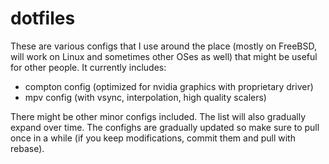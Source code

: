 # dotfiles

These are various configs that I use around the place (mostly on FreeBSD, will work on Linux and sometimes other OSes as well) that might be useful for other people. It currently includes:

- compton config (optimized for nvidia graphics with proprietary driver)
- mpv config (with vsync, interpolation, high quality scalers)

There might be other minor configs included. The list will also gradually expand over time. The confighs are gradually updated so make sure to pull once in a while (if you keep modifications, commit them and pull with rebase).
